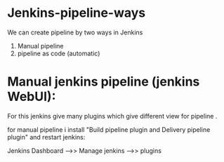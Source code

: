 # Jenkins-pipeline-ways

We can create pipeline by two ways in Jenkins 
 1. Manual pipeline
 2. pipeline as code (automatic)


# Manual jenkins pipeline (jenkins WebUI):

For this jenkins give many plugins which give different view for pipeline .

for manual pipeline i install "Build pipeline plugin and Delivery pipeline plugin" and restart jenkins:

 Jenkins Dashboard -->> Manage jenkins -->> plugins 

 


    
